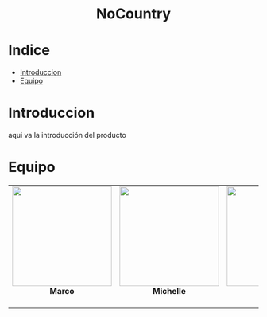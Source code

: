<h1 align= 'center'><strong>NoCountry</strong></h1>

# Indice

- [Introduccion](#Introduccion)
- [Equipo](#Equipo)

# Introduccion

aqui va la introducción del producto

# Equipo

<div align= 'center'>

  <table align= 'center'>
    <tr align= 'center'>
      <td align= 'center'>
        <img src='https://github.com/user-attachments/assets/94ee6990-0d7d-4804-b28d-f2a0a49ab024' width='200' height='200'><br><strong>Marco</strong><br>
        <a href='link_linkedin'> <img src= '' style= 'width:'20px;'></a>
        <a href='link_github'> <img src= '' style= 'width:'20px;'></a>
      </td>
      <td align= 'center'>
        <img src='https://github.com/user-attachments/assets/d122a17c-ce28-43d4-9d4f-8f5a90cc51ce' width='200' height='200'><br><strong>Michelle</strong><br>
        <a href='link_linkedin'> <img src= '' style= 'width:'20px;'></a>
        <a href='link_github'> <img src= '' style= 'width:'20px;'></a>
      </td>
      <td align= 'center'>
        <img src='https://github.com/user-attachments/assets/d72bf324-b844-4938-ae94-b952657594df' width='200' height='200'><br><strong>Ludmila</strong><br>
        <a href='link_linkedin'> <img src= '' style= 'width:'20px;'></a>
        <a href='link_github'> <img src= '' style= 'width:'20px;'></a>
      </td>
    </tr>
  </table>
</div>
